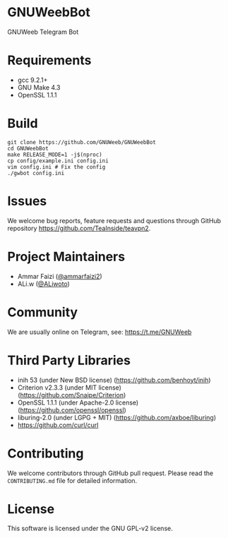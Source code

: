 # GNUWeebBot
GNUWeeb Telegram Bot


# Requirements
- gcc 9.2.1+
- GNU Make 4.3
- OpenSSL 1.1.1


# Build
```
git clone https://github.com/GNUWeeb/GNUWeebBot
cd GNUWeebBot
make RELEASE_MODE=1 -j$(nproc)
cp config/example.ini config.ini
vim config.ini # Fix the config
./gwbot config.ini
```

# Issues
We welcome bug reports, feature requests and questions through GitHub
repository https://github.com/TeaInside/teavpn2.


# Project Maintainers
- Ammar Faizi ([@ammarfaizi2](https://github.com/ammarfaizi2))
- ALi.w ([@ALiwoto](https://github.com/ALiwoto))


# Community
We are usually online on Telegram, see: https://t.me/GNUWeeb


# Third Party Libraries
- inih 53 (under New BSD license) (https://github.com/benhoyt/inih)
- Criterion v2.3.3 (under MIT license) (https://github.com/Snaipe/Criterion)
- OpenSSL 1.1.1 (under Apache-2.0 license) (https://github.com/openssl/openssl)
- liburing-2.0 (under LGPG + MIT) (https://github.com/axboe/liburing)
- https://github.com/curl/curl


# Contributing
We welcome contributors through GitHub pull request. Please read the
`CONTRIBUTING.md` file for detailed information.


# License
This software is licensed under the GNU GPL-v2 license.
